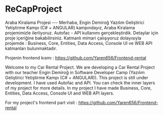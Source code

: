 # ReCapProject
Araba Kiralama Projesi ---
Merhaba, Engin Demiroğ Yazılım Geliştirici Yetiştirme Kampı (C# + ANGULAR) kampındayız, Araba Kiralama projemimizle ilerliyoruz. Autofac - API kullanımı gerçekleştirdik.
Detaylar için proje içeriğine bakabilirsiniz.
Katmanlı mimari çalışıyoruz dolayısıyla projemde : Business, Core, Entities, Data Access, Console UI ve WEB API katmanları bulunmaktadır.

Projenin frontend kısmı : https://github.com/Yaren656/Frontend-rental


Welcome to my Car Rental Project. We are developing a Car Rental Project with our teacher Engin Demiroğ in Software Developer Camp (Yazılım Geliştirici Yetiştirme Kampı (C# + ANGULAR)). This project is still under development. I have used Autofac and API. You can check the inner layers of my project for more details. In my project I have made Business, Core, Entities, Data Access, Console UI and WEB API layers.

For my project's frontend part visit : https://github.com/Yaren656/Frontend-rental
